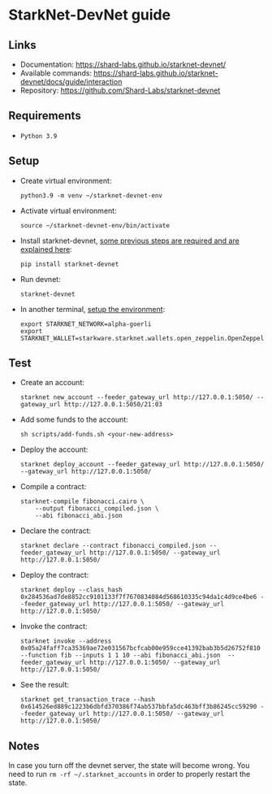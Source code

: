 # StarkNet-DevNet guide

## Links
- Documentation: https://shard-labs.github.io/starknet-devnet/
- Available commands: https://shard-labs.github.io/starknet-devnet/docs/guide/interaction
- Repository: https://github.com/Shard-Labs/starknet-devnet

## Requirements
- `Python 3.9`

## Setup
- Create virtual environment:
  ```
  python3.9 -m venv ~/starknet-devnet-env
  ```
- Activate virtual environment:
  ```
  source ~/starknet-devnet-env/bin/activate
  ```
- Install starknet-devnet, [some previous steps are required and are explained here](https://shard-labs.github.io/starknet-devnet/):
  ```
  pip install starknet-devnet
  ```
- Run devnet: 
    ```
    starknet-devnet
    ```
- In another terminal, [setup the environment](https://docs.starknet.io/documentation/getting_started/account_setup/):
    ```
    export STARKNET_NETWORK=alpha-goerli
    export STARKNET_WALLET=starkware.starknet.wallets.open_zeppelin.OpenZeppelinAccount
    ```

## Test
- Create an account:
    ```
    starknet new_account --feeder_gateway_url http://127.0.0.1:5050/ --gateway_url http://127.0.0.1:5050/21:03
    ```

- Add some funds to the account:
    ```
    sh scripts/add-funds.sh <your-new-address>
    ```
    
- Deploy the account:
    ```
    starknet deploy_account --feeder_gateway_url http://127.0.0.1:5050/ --gateway_url http://127.0.0.1:5050/
    ```

- Compile a contract:
    ```
    starknet-compile fibonacci.cairo \
        --output fibonacci_compiled.json \
        --abi fibonacci_abi.json
    ```

- Declare the contract:
    ```
    starknet declare --contract fibonacci_compiled.json --feeder_gateway_url http://127.0.0.1:5050/ --gateway_url http://127.0.0.1:5050/
    ```

- Deploy the contract:
    ```
    starknet deploy --class_hash 0x284536ad7de8852cc9101133f7f7670834084d568610335c94da1c4d9ce4be6 --feeder_gateway_url http://127.0.0.1:5050/ --gateway_url http://127.0.0.1:5050/
    ```

- Invoke the contract:
    ```
    starknet invoke --address 0x05a24faff7ca35369ae72e031567bcfcab00e959cce41392bab3b5d26752f810 --function fib --inputs 1 1 10 --abi fibonacci_abi.json  --feeder_gateway_url http://127.0.0.1:5050/ --gateway_url http://127.0.0.1:5050/
    ```
-  See the result:
    ```
    starknet get_transaction_trace --hash 0x614526ed889c1223b6dbfd370386f74ab537bbfa5dc463bff3b86245cc59290 --feeder_gateway_url http://127.0.0.1:5050/ --gateway_url http://127.0.0.1:5050/
    ```

## Notes
In case you turn off the devnet server, the state will become wrong. You need to run `rm -rf ~/.starknet_accounts` in order to properly restart the state. 
